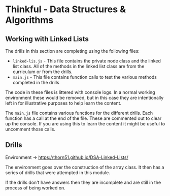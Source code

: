 # Thinkful - Data Structures & Algorithms

## Working with Linked Lists

The drills in this section are completing using the following files:

- `linked-lis.js` - This file contains the private node class and the linked list class. All of the methods in the linked list class are from the curriculum or from the drills.
- `main.js` - This file contains function calls to test the various methods completed in the drills

The code in these files is littered with console logs. In a normal working environment these would be removed, but in this case they are intentionally left in for illustrative purposes to help learn the content.

The `main.js` file contains various functions for the different drills. Each function has a call at the end of the file. These are commented out to clear up the console. If you are using this to learn the content it might be useful to uncomment those calls.

## Drills

Environment -> https://thorn51.github.io/DSA-Linked-Lists/

The environment goes over the construction of the array class. It then has a series of drills that were attempted in this module.

If the drills don't have answers then they are incomplete and are still in the process of being worked on.

